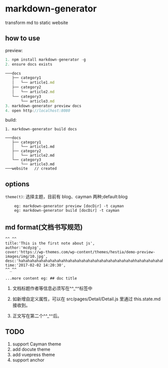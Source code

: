 # markdown-generator

transform md to static website

## how to use

preview:

```js
1. npm install markdown-generator -g
2. ensure docs exists

───docs
   ├── category1
   │   └── article1.md
   ├── category2  
   │   └── article2.md
   └── category3  
 	   └── article3.md  
3. markdown-generator preview docs
4. open http://localhost:8080
```

build:

```
1. markdown-generator build docs

───docs
   ├── category1
   │   └── article1.md
   ├── category2  
   │   └── article2.md
   └── category3  
	   └── article3.md  
───website   // created
```

## options

`theme(t)`: 选择主题，目前有 blog、cayman 两种;default:blog

        eg: markdown-generator preview [docDir] -t cayman
        eg: markdown-generator build [docDir] -t cayman

## md format(文档书写规范)

```
^^_^^
title:'This is the first note about js',
author:'mcdyzg',
cover:'https://wp-themes.com/wp-content/themes/hestia/demo-preview-images/img/10.jpg',
desc:'hahahahahahahahahahahhahahahahahahahahahahahahahahahhahahahahahahahahahahahahahahahhahahahahahahahahahahahahahahahhahahahaha',
time:'2017-02-02 14:20:30',
^^_^^

...more content eg: ## doc title
```

1.  文档标题作者等信息必须写在^^\_^^标签中

2.  如新增自定义属性，可以在 src/pages/Detail/Detail.js 里通过 this.state.md 接收到。

3.  正文写在第二个^^\_^^后。

## TODO

1.  support Cayman theme
2.  add docute theme
3.  add vuepress theme
4.  support anchor
